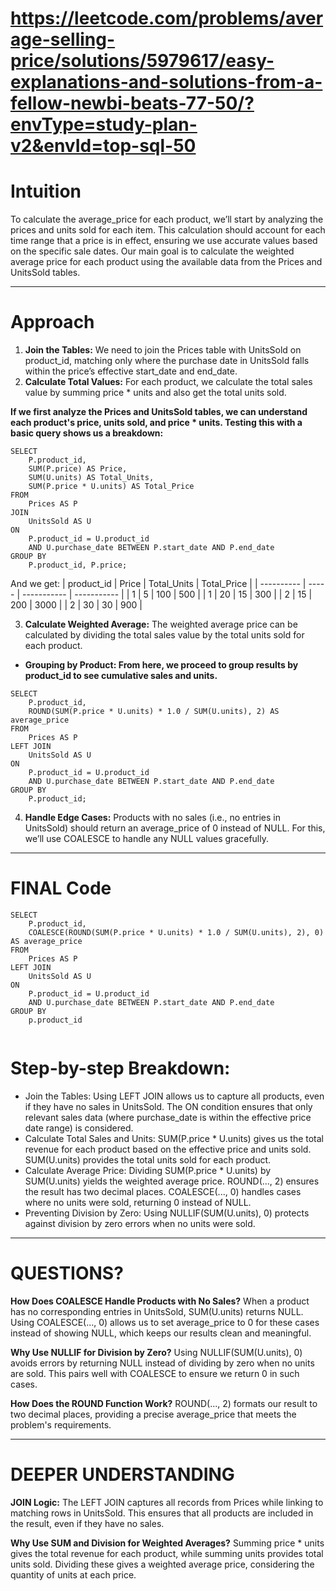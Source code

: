 # https://leetcode.com/problems/average-selling-price/solutions/5979617/easy-explanations-and-solutions-from-a-fellow-newbi-beats-77-50/?envType=study-plan-v2&envId=top-sql-50
# Intuition
To calculate the average_price for each product, we’ll start by analyzing the prices and units sold for each item. This calculation should account for each time range that a price is in effect, ensuring we use accurate values based on the specific sale dates. Our main goal is to calculate the weighted average price for each product using the available data from the Prices and UnitsSold tables.

---
# Approach
1. **Join the Tables:** We need to join the Prices table with UnitsSold on product_id, matching only where the purchase date in UnitsSold falls within the price’s effective start_date and end_date.
2. **Calculate Total Values:** For each product, we calculate the total sales value by summing price * units and also get the total units sold.

**If we first analyze the Prices and UnitsSold tables, we can understand each product's price, units sold, and price * units. Testing this with a basic query shows us a breakdown:**

```
SELECT
    P.product_id,
    SUM(P.price) AS Price,
    SUM(U.units) AS Total_Units,
    SUM(P.price * U.units) AS Total_Price
FROM
    Prices AS P
JOIN
    UnitsSold AS U
ON
    P.product_id = U.product_id
    AND U.purchase_date BETWEEN P.start_date AND P.end_date
GROUP BY
    P.product_id, P.price;
```
And we get:
| product_id | Price | Total_Units | Total_Price |
| ---------- | ----- | ----------- | ----------- |
| 1          | 5     | 100         | 500         |
| 1          | 20    | 15          | 300         |
| 2          | 15    | 200         | 3000        |
| 2          | 30    | 30          | 900         |

3. **Calculate Weighted Average:** The weighted average price can be calculated by dividing the total sales value by the total units sold for each product.

- **Grouping by Product: From here, we proceed to group results by product_id to see cumulative sales and units.**

```
SELECT
    P.product_id,
    ROUND(SUM(P.price * U.units) * 1.0 / SUM(U.units), 2) AS average_price
FROM
    Prices AS P
LEFT JOIN
    UnitsSold AS U
ON
    P.product_id = U.product_id
    AND U.purchase_date BETWEEN P.start_date AND P.end_date
GROUP BY
    P.product_id;
```
4. **Handle Edge Cases:** Products with no sales (i.e., no entries in UnitsSold) should return an average_price of 0 instead of NULL. For this, we’ll use COALESCE to handle any NULL values gracefully.

---

# FINAL Code
```mssql []
SELECT
    P.product_id,
    COALESCE(ROUND(SUM(P.price * U.units) * 1.0 / SUM(U.units), 2), 0) AS average_price
FROM
    Prices AS P
LEFT JOIN
    UnitsSold AS U
ON
    P.product_id = U.product_id
    AND U.purchase_date BETWEEN P.start_date AND P.end_date
GROUP BY
    p.product_id


```
# Step-by-step Breakdown:
- Join the Tables: Using LEFT JOIN allows us to capture all products, even if they have no sales in UnitsSold. The ON condition ensures that only relevant sales data (where purchase_date is within the effective price date range) is considered.
- Calculate Total Sales and Units: SUM(P.price * U.units) gives us the total revenue for each product based on the effective price and units sold.
SUM(U.units) provides the total units sold for each product.
- Calculate Average Price: Dividing SUM(P.price * U.units) by SUM(U.units) yields the weighted average price.
ROUND(..., 2) ensures the result has two decimal places.
COALESCE(..., 0) handles cases where no units were sold, returning 0 instead of NULL.
- Preventing Division by Zero: Using NULLIF(SUM(U.units), 0) protects against division by zero errors when no units were sold.
---
# QUESTIONS?
**How Does COALESCE Handle Products with No Sales?**
When a product has no corresponding entries in UnitsSold, SUM(U.units) returns NULL. Using COALESCE(..., 0) allows us to set average_price to 0 for these cases instead of showing NULL, which keeps our results clean and meaningful.

**Why Use NULLIF for Division by Zero?**
Using NULLIF(SUM(U.units), 0) avoids errors by returning NULL instead of dividing by zero when no units are sold. This pairs well with COALESCE to ensure we return 0 in such cases.

**How Does the ROUND Function Work?**
ROUND(..., 2) formats our result to two decimal places, providing a precise average_price that meets the problem's requirements.

---


# DEEPER UNDERSTANDING
**JOIN Logic:**
The LEFT JOIN captures all records from Prices while linking to matching rows in UnitsSold. This ensures that all products are included in the result, even if they have no sales.

**Why Use SUM and Division for Weighted Averages?**
Summing price * units gives the total revenue for each product, while summing units provides total units sold. Dividing these gives a weighted average price, considering the quantity of units at each price.
